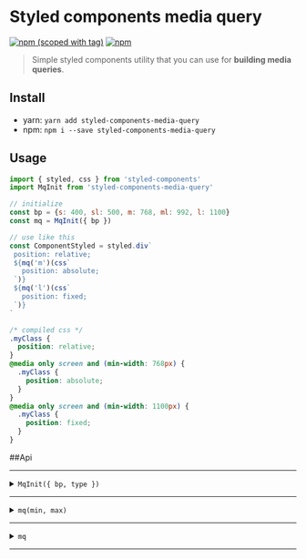 # Styled components media query
[![npm (scoped with tag)](https://img.shields.io/npm/v/styled-components-media-query/latest.svg?style=flat-square)](https://npmjs.com/package/styled-components-media-query)
[![npm](https://img.shields.io/npm/dt/styled-components-media-query.svg?style=flat-square)](https://npmjs.com/package/styled-components-media-query)

> Simple styled components utility that you can use for **building media queries**.

## Install
- yarn: `yarn add styled-components-media-query`
- npm: `npm i --save styled-components-media-query`

## Usage

```js
import { styled, css } from 'styled-components'
import MqInit from 'styled-components-media-query'

// initialize
const bp = {s: 400, sl: 500, m: 768, ml: 992, l: 1100}
const mq = MqInit({ bp })

// use like this
const ComponentStyled = styled.div`
 position: relative;
 ${mq('m')(css`
   position: absolute;
 `)}
 ${mq('l')(css`
   position: fixed;
 `)}
`
```

```css
/* compiled css */
.myClass {
  position: relative;
}
@media only screen and (min-width: 768px) {
  .myClass {
    position: absolute;
  }
}
@media only screen and (min-width: 1100px) {
  .myClass {
    position: fixed;
  }
}
```

##Api

---

<details><summary><code>MqInit({ bp, type })</code></summary><p>

- `bp` (object): a breakpoint object (optional).
- `type` (string): can be 'width' or 'height' (optional).

```js
import { styled, css } from 'styled-components'
import MqInit from 'styled-components-media-query'

const bp = {s: 300, m: 500, l: 800}

// this will build min-width, max-width queries
const mqWidth = MqInit({ bp, type: 'width' })

// this will build min-height, max-height queries
const mqHeight = MqInit({ bp, type: 'height' })
```

If you don't pass any value when initializing `MqInit`, it will use the default `bp` object and `type` string, which are:

```js
const bp = {  
  xxxs: 0,
  xxs: 200,
  xs: 320,
  s: 400,
  sl: 500,
  m: 768,
  ml: 992,
  l: 1100,
  xl: 1200,
  xxl: 1300,
  xxxl: 1400,
  xxxxl: 1500,
  xxxxxl: 1600,
  xxxxxxl: 1700,
}
const type = 'width'
```
</p></details>

---

<details><summary><code>mq(min, max)</code></summary><p>

- `min` (string|number|null): min-width or min-height value.
- `max` (string|number|null): max-width or max-height value.

You can use the mq function to specify min-width, max-width, min-height and max-height. Examples:

```js
import { styled, css } from 'styled-components'
import MqInit from 'styled-components-media-query'

const bp = {s: 300, m: 500, l: 800}
const mq = MqInit({ bp })
const mqHeight = MqInit({ bp, type: 'height' })

const CompStyled = styled.div`
  // min-width(500px)
  ${mq('m')(css``)}         
  
  // max-width(500px)
  ${mq(null, 'm')(css``)}
  
  // between min-width(500px) and max-width(799px)
  ${mq('m', 'l')(css``)}
  
  // min-height(500px)
  ${mqHeight('m')(css``)}         
  
  // max-height(500px)
  ${mqHeight(null, 'm')(css``)}
  
  // between min-height(500px) and max-height(799px)
  ${mqHeight('m', 'l')(css``)}
`
```

If you specify a string that is not in the `bp` object, it will throw an error, however, if needed, **you can pass a specific number directly**:

```js
import { styled, css } from 'styled-components'
import MqInit from 'styled-components-media-query'

const mq = MqInit()

const CompStyled = styled.div`
  // min-width(300px)
  ${mq(300)(css``)}         
  
  // max-width(603px)
  ${mq(null, 603)(css``)}
  
  // between min-width(23px) and max-width(900px)
  ${mq(23, 900)(css``)}
`
```

Also, the `css` helper is not necessary, so if you want you can use `mq` like this:

```js
import { styled } from 'styled-components'
import MqInit from 'styled-components-media-query'

const mq = MqInit()

const CompStyled = styled.div`
  // min-width(300px)
  ${mq(300)(``)} // note that 'css' helper is missing
`
```
</p></details>

---

<details><summary><code>mq</code></summary><p>

If you want to use the defaults you can import `mq` directly, although I don't recommend using my breakpoints, always better to tailor them for the specific project.
 
```js
import { styled, css } from 'styled-components'
import {mq} from 'styled-components-media-query'

const CompStyled = styled.div`
  // min-width(768px)
  ${mq('m')(css``)} 
`
```
</p></details>

---